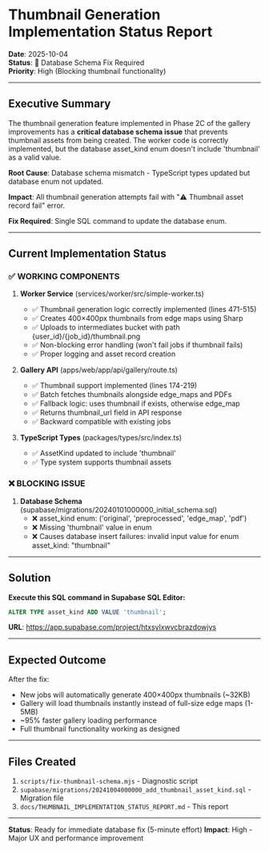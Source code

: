 # Thumbnail Generation Implementation Status Report

**Date**: 2025-10-04  
**Status**: 🔧 Database Schema Fix Required  
**Priority**: High (Blocking thumbnail functionality)

---

## Executive Summary

The thumbnail generation feature implemented in Phase 2C of the gallery improvements has a **critical database schema issue** that prevents thumbnail assets from being created. The worker code is correctly implemented, but the database asset_kind enum doesn't include 'thumbnail' as a valid value.

**Root Cause**: Database schema mismatch - TypeScript types updated but database enum not updated.

**Impact**: All thumbnail generation attempts fail with "⚠️ Thumbnail asset record fail" error.

**Fix Required**: Single SQL command to update the database enum.

---

## Current Implementation Status

### ✅ **WORKING COMPONENTS**

1. **Worker Service** (services/worker/src/simple-worker.ts)
   - ✅ Thumbnail generation logic correctly implemented (lines 471-515)
   - ✅ Creates 400×400px thumbnails from edge maps using Sharp
   - ✅ Uploads to intermediates bucket with path {user_id}/{job_id}/thumbnail.png
   - ✅ Non-blocking error handling (won't fail jobs if thumbnail fails)
   - ✅ Proper logging and asset record creation

2. **Gallery API** (apps/web/app/api/gallery/route.ts)
   - ✅ Thumbnail support implemented (lines 174-219)
   - ✅ Batch fetches thumbnails alongside edge_maps and PDFs
   - ✅ Fallback logic: uses thumbnail if exists, otherwise edge_map
   - ✅ Returns thumbnail_url field in API response
   - ✅ Backward compatible with existing jobs

3. **TypeScript Types** (packages/types/src/index.ts)
   - ✅ AssetKind updated to include 'thumbnail'
   - ✅ Type system supports thumbnail assets

### ❌ **BLOCKING ISSUE**

1. **Database Schema** (supabase/migrations/20240101000000_initial_schema.sql)
   - ❌ asset_kind enum: ('original', 'preprocessed', 'edge_map', 'pdf')
   - ❌ Missing 'thumbnail' value in enum
   - ❌ Causes database insert failures: invalid input value for enum asset_kind: "thumbnail"

---

## Solution

**Execute this SQL command in Supabase SQL Editor:**
```sql
ALTER TYPE asset_kind ADD VALUE 'thumbnail';
```

**URL**: https://app.supabase.com/project/htxsylxwvcbrazdowjys

---

## Expected Outcome

After the fix:
- New jobs will automatically generate 400×400px thumbnails (~32KB)
- Gallery will load thumbnails instantly instead of full-size edge maps (1-5MB)
- ~95% faster gallery loading performance
- Full thumbnail functionality working as designed

---

## Files Created

1. `scripts/fix-thumbnail-schema.mjs` - Diagnostic script
2. `supabase/migrations/20241004000000_add_thumbnail_asset_kind.sql` - Migration file
3. `docs/THUMBNAIL_IMPLEMENTATION_STATUS_REPORT.md` - This report

---

**Status**: Ready for immediate database fix (5-minute effort)
**Impact**: High - Major UX and performance improvement
